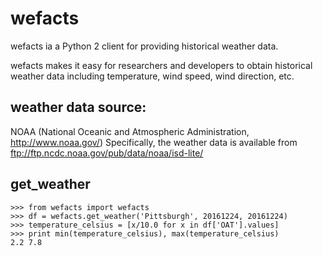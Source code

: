 # wefacts
wefacts ia a Python 2 client for providing historical weather data.

wefacts makes it easy for researchers and developers to obtain historical weather data
including temperature, wind speed, wind direction, etc.

## weather data source:
NOAA (National Oceanic and Atmospheric Administration, http://www.noaa.gov/)
Specifically, the weather data is available from ftp://ftp.ncdc.noaa.gov/pub/data/noaa/isd-lite/

## get_weather

    >>> from wefacts import wefacts
    >>> df = wefacts.get_weather('Pittsburgh', 20161224, 20161224)
    >>> temperature_celsius = [x/10.0 for x in df['OAT'].values]
    >>> print min(temperature_celsius), max(temperature_celsius)
    2.2 7.8
